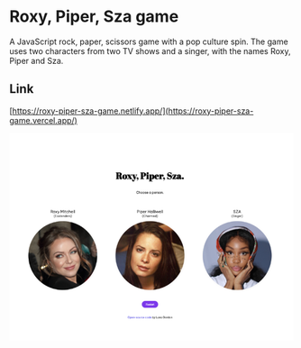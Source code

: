 # Roxy, Piper, Sza game

A JavaScript rock, paper, scissors game with a pop culture spin. The game uses two characters from two TV shows and a singer, with the names Roxy, Piper and Sza.

## Link

[https://roxy-piper-sza-game.netlify.app/](https://roxy-piper-sza-game.vercel.app/)

<img src="rps-preview.png" alt="Preview image"  width="600">
